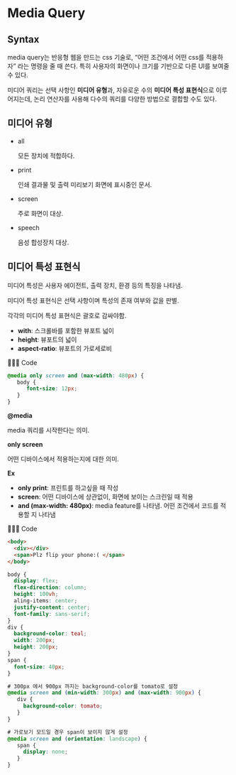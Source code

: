 # Media Query

## Syntax

media query는 반응형 웹을 만드는 css 기술로, “어떤 조건에서 어떤 css를 적용하자” 라는 명령을 줄 때 쓴다. 특히 사용자의 화면이나 크기를 기반으로 다른 UI를 보여줄 수 있다.

미디어 쿼리는 선택 사항인 **미디어 유형**과, 자유로운 수의 **미디어 특성 표현식**으로 이루어지는데, 논리 연산자를 사용해 다수의 쿼리를 다양한 방법으로 결합할 수도 있다.

## 미디어 유형

- all

  모든 장치에 적합하다.

- print

  인쇄 결과물 및 출력 미리보기 화면에 표시중인 문서.

- screen

  주로 화면이 대상.

- speech

  음성 합성장치 대상.

## 미디어 특성 표현식

미디어 특성은 사용자 에이전트, 출력 장치, 환경 등의 특징을 나타냄.

미디어 특성 표현식은 선택 사항이며 특성의 존재 여부와 값을 판별.

각각의 미디어 특성 표현식은 괄호로 감싸야함.

- **with**: 스크롤바를 포함한 뷰포트 넓이
- **height**: 뷰포트의 넓이
- **aspect-ratio**: 뷰포트의 가로세로비

🧑🏻‍💻 Code

```css
@media only screen and (max-width: 480px) {
   body {
      font-size: 12px;
   }
}
```

**@media**

media 쿼리를 시작한다는 의미.

**only screen**

어떤 디바이스에서 적용하는지에 대한 의미.

**Ex**

- **only print**: 프린트를 하고싶을 때 작성
- **screen**: 어떤 디바이스에 상관없이, 화면에 보이는 스크린일 때 적용
- **and (max-width: 480px)**: media feature를 나타냄. 어떤 조건에서 코드를 적용할 지 나타냄

🧑🏻‍💻 Code

```html
<body>
  <div></div>
  <span>Plz flip your phone:( </span>
</body>
```

```css
body {
  display: flex;
  flex-direction: column;
  height: 100vh;
  aling-items: center;
  justify-content: center;
  font-family: sans-serif;
}
div {
  background-color: teal;
  width: 200px;
  height: 200px;
}
span {
  font-size: 40px;
}

# 300px 에서 900px 까지는 background-color를 tomato로 설정
@media screen and (min-width: 300px) and (max-width: 900px) {
   div {
     background-color: tomato;
   }
}

# 가로보기 모드일 경우 span이 보이지 않게 설정
@media screen and (orientation: landscape) {
   span {
     display: none;
   }
}
```

